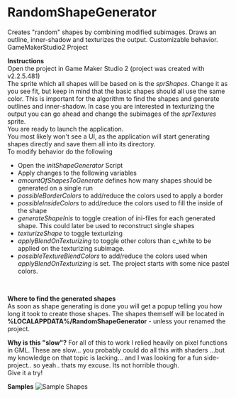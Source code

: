 # RandomShapeGenerator
Creates "random" shapes by combining modified subimages. 
Draws an outline, inner-shadow and texturizes the output. Customizable behavior. GameMakerStudio2 Project

**Instructions**<br/>
Open the project in Game Maker Studio 2 (project was created with v2.2.5.481)
<br/>
The sprite which all shapes will be based on is the *sprShapes*. Change it as you see fit, but keep in mind that the basic shapes should all use the same color. This is important for the algorithm to find the shapes and generate outlines and inner-shadow.
In case you are interested in texturizing the output you can go ahead and change the subimages of the *sprTextures* sprite.
<br/>
You are ready to launch the application.<br/>
You most likely won't see a UI, as the application will start generating shapes directly and save them all into its directory.
<br/>
To modify behavior do the following
<br/>
* Open the *initShapeGenerator* Script
* Apply changes to the following variables
* *amountOfShapesToGenerate* defines how many shapes should be generated on a single run
* *possibleBorderColors* to add/reduce the colors used to apply a border
* *possibleInsideColors* to add/reduce the colors used to fill the inside of the shape
* *generateShapeInis* to toggle creation of ini-files for each generated shape. This could later be used to reconstruct single shapes
* *texturizeShape* to toggle texturizing
* *applyBlendOnTexturizing* to toggle other colors than c_white to be applied on the texturizing subimage.
* *possibleTextureBlendColors* to add/reduce the colors used when *applyBlendOnTexturizing* is set. The project starts with some nice pastel colors.
<br/>

**Where to find the generated shapes**<br/>
As soon as shape generating is done you will get a popup telling you how long it took to create those shapes.
The shapes themself will be located in **%LOCALAPPDATA%/RandomShapeGenerator** - unless your renamed the project.

**Why is this "slow"?**
For all of this to work I relied heavily on pixel functions in GML. These are slow... you probably could do all this with shaders ...but my knowledge on that topic is lacking... and I was looking for a fun side-project.. so yeah.. thats my excuse. Its not horrible though. <br/>Give it a try!

**Samples**
![Sample Shapes](https://i.imgur.com/RREWYds.png)
